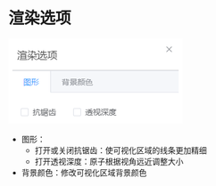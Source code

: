 # 渲染选项
![rendering](.././nested/qstudio_manual_view2.png)
- 图形：
  - 打开或关闭抗锯齿：使可视化区域的线条更加精细
  - 打开透视深度：原子根据视角远近调整大小
- 背景颜色：修改可视化区域背景颜色
